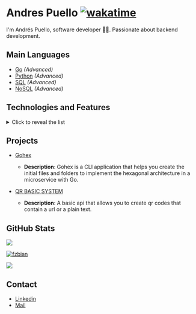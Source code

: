 # Andres Puello [![wakatime](https://wakatime.com/badge/user/113c97f2-7e7a-4a99-a8bc-218c8bf77f90.svg?style=plastic)](https://wakatime.com/@113c97f2-7e7a-4a99-a8bc-218c8bf77f90?style=plastic)

I'm Andrés Puello, software developer 👨‍💻. Passionate about backend development.

## Main Languages

- [Go](https://go.dev/) _(Advanced)_
- [Python](https://www.python.org/) _(Advanced)_
- [SQL](https://www.w3schools.com/sql/) _(Advanced)_
- [NoSQL](https://en.wikipedia.org/wiki/NoSQL) _(Advanced)_

## Technologies and Features

<details>
  <summary>Click to reveal the list</summary>

| Databases   | Frameworks | Others   |
| ----------- | ---------- | -------- |
| PostgresSQL | Echo       | Kafka    |
| Redis       | Fiber      | Docker   |
| MongoDB     | Expressjs  | Terminal |
| MySQL       |            | Git      |

| Others |            |               |
| ------ | ---------- | ------------- |
| Github | Bitbucket  | Agile         |
| Jira   | Confluence | Documentation |

</details>

## Projects

- [Gohex](https://github.com/AndresXLP/gohex)

  - **Description**:
    Gohex is a CLI application that helps you create the initial files and folders to implement the hexagonal architecture in a microservice with Go.

- [QR BASIC SYSTEM](https://github.com/AndresXLP/qr-basic-system)
  - **Description**:
    A basic api that allows you to create qr codes that contain a url or a plain text.

## GitHub Stats

<a href="https://github.com/AndresXLP">
  <img src="https://github-readme-stats.vercel.app/api?username=andresxlp&show_icons=true&theme=dark" />
</a>

<p>
<a href="https://github.com/AndresXLP">
  <img align="center" src="https://github-readme-streak-stats.herokuapp.com/?user=andresxlp&theme=dark" alt="fzbian" />
</a>
</p>

<a href="https://github.com/AndresXLP">
  <img src="https://github-readme-stats.vercel.app/api/top-langs/?username=andresxlp&layout=compact&theme=dark&hide=java,javascript,plpgsql,css,html&exclude_repo=Rifalo-Front-End" />
</a>

## Contact

- [Linkedin](https://www.linkedin.com/in/andres-puello-chavez/)
- [Mail](mailto:apuello1025@gmail.me)
